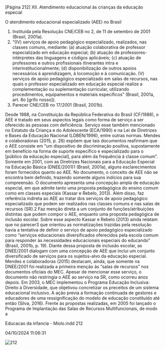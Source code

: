 [Página 212]
XII. Atendimento educacional às crianças da educação especial

O atendimento educacional especializado (AEE)
no Brasil

1. Instituída pela Resolução CNE/CEB
no 2, de 11 de setembro de 2001
(Brasil, 2001a).
2. “(IV) serviços de apoio pedagógico
especializado, realizados, nas
classes comuns, mediante: (a)
atuação colaborativa de professor
especializado em educação especial;
(b) atuação de professores-intérpretes
das linguagens e códigos aplicáveis;
(c) atuação de professores e outros
profissionais itinerantes intra
e interinstitucionalmente; (d)
disponibilização de outros apoios
necessários à aprendizagem, à
locomoção e à comunicação.
(V) serviços de apoio pedagógico
especializado em salas de recursos,
nas quais o professor especializado
em educação especial realize a
complementação ou suplementação
curricular, utilizando procedimentos,
equipamentos e materiais específicos”
(Brasil, 2001a, art. 8o [grifo nosso]).
3. Parecer CNE/CEB no 17/2001
(Brasil, 2001b).

Desde 1988, na Constituição da República Federativa do Brasil
(CF/1988), o AEE é tratado em seus aspectos legais como forma de serviço a ser oferecido às pessoas com deficiência. Serviço esse também
mencionado no Estatuto da Criança e do Adolescente (ECA/1990) e na
Lei de Diretrizes e Bases da Educação Nacional (LDBEN/1996), entre
outras normas. Mendes e colaboradoras (2015, p. 26) expõem que tais
documentos reafirmam que o AEE consiste em “um dispositivo de discriminação positiva, supostamente em benefício na forma de suporte
específico e especializado para o [público da educação especial], para
além da frequência à classe comum”.
Somente em 2001, com as Diretrizes Nacionais para a Educação
Especial na Educação Básica (DNEE/2001)1 (Brasil, 2001a), alguns
esclarecimentos foram fornecidos quanto ao AEE. No documento,
o conceito de AEE não se encontra bem definido, trazendo somente
alguns indícios para sua compreensão. O documento apresenta uma
concepção ampla de educação especial, em que admite tanto uma proposta pedagógica do ensino comum como em classes especiais (Kassar
e Rebelo, 2013). Além disso, faz referência indireta ao AEE ao tratar dos
serviços de apoio pedagógico especializado que podem ser realizados
nas classes comuns e nas salas de recursos (SR).2 Faz menção direta a
um conjunto de funções/atribuições distintas que podem compor o
AEE, enquanto uma proposta pedagógica de inclusão escolar. Sobre
esse aspecto Kassar e Rebelo (2013) ainda relatam que no parecer3 que
orientou as normatizações trazidas pela resolução havia a tentativa
de definir o serviço de apoio pedagógico especializado como “serviços
educacionais diversificados oferecidos pela escola comum para responder às necessidades educacionais especiais do educando” (Brasil,
2001b, p. 19).
Diante dessa proposta de inclusão escolar, as DNEE/2001 dialogam
com uma concepção de AEE que inclui um conjunto diversificado de
serviços para os sujeitos-alvo da educação especial. Mendes e colaboradoras (2015) destacam, ainda, que somente na DNEE/2001 foi
realizada a primeira menção às “salas de recursos” nos documentos
oficiais do MEC. Apesar de mencionar esse serviço, o documento não
restringia o AEE ao serviço na SR, como ocorreu anos depois.
Em 2003, o MEC implementou o Programa Educação Inclusiva: Direito à Diversidade, que objetivou concretizar os preceitos de um sistema educacional inclusivo. A ação previa a formação continuada de
gestores e educadores de uma ressignificação do modelo de educação
constituído até então (Silva, 2016).
Frente às propostas realizadas, em 2005 foi lançado o Programa
de Implantação das Salas de Recursos Multifuncionais, de modo a


Educacao da infancia - Miolo.indd 212

04/10/2024 11:06:31

![212](./img/page_212-01.jpg)
